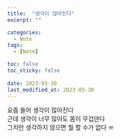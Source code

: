 ```yaml
---
title:  "생각이 많아진다"
excerpt: ""

categories:
  - Note
tags:
  - [Note]

toc: false
toc_sticky: false
 
date: 2023-03-30
last_modified_at: 2023-03-30
---
```


요즘 들어 생각이 많아진다  
근데 생각이 너무 많아도 몸이 무겁댄다  
그치만 생각하지 않으면 뭘 할 수가 없다 ㅠ
